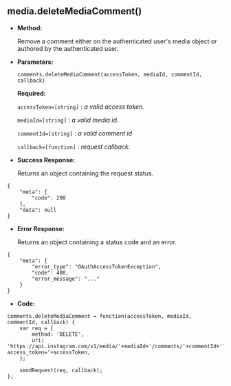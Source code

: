 **media.deleteMediaComment()**
----

* **Method:**
  
	
  Remove a comment either on the authenticated user's media object or authored by the authenticated user.
	
*  **Parameters:**

	```
	comments.deleteMediaComment(accessToken, mediaId, commentId, callback)
	```

   **Required:**
 
   `accessToken=[string]` : *a valid access token.*

   `mediaId=[string]` : *a valid media id.*

   `commentId=[string]` : *a valid comment id*
   
   `callback=[function]` : *request callback.*   

* **Success Response:**
	
    Returns an object containing the request status.
	
```
{
    "meta": {
        "code": 200
    }, 
    "data": null
}
```
 
* **Error Response:**
	
    Returns an object containing a status code and an error.
	
```
{
	"meta": {
		"error_type": "OAuthAccessTokenException",
		"code": 400,
		"error_message": "..."
	}
}
```

* **Code:**

```
comments.deleteMediaComment = function(accessToken, mediaId, commentId, callback) {
    var req = {
        method: 'DELETE',
        uri: 'https://api.instagram.com/v1/media/'+mediaId+'/comments/'+commentId+'?access_token='+accessToken,
    };

    sendRequest(req, callback);
};
```